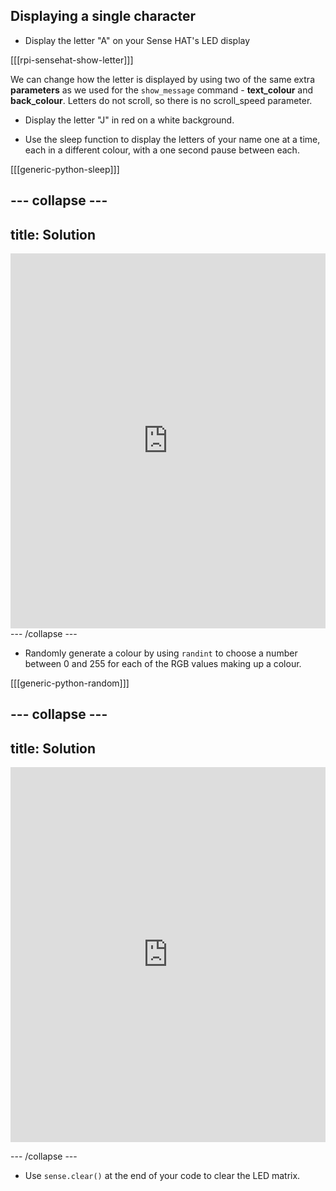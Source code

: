 ## Displaying a single character

+ Display the letter "A" on your Sense HAT's LED display

[[[rpi-sensehat-show-letter]]]

We can change how the letter is displayed by using two of the same extra **parameters** as we used for the `show_message` command - **text_colour** and **back_colour**. Letters do not scroll, so there is no scroll_speed parameter.

+ Display the letter "J" in red on a white background.

+ Use the sleep function to display the letters of your name one at a time, each in a different colour, with a one second pause between each.

[[[generic-python-sleep]]]

--- collapse ---
---
title: Solution
---
<iframe src="https://trinket.io/embed/python/cae33bc332?toggleCode=true" width="100%" height="600" frameborder="0" marginwidth="0" marginheight="0" allowfullscreen></iframe>
--- /collapse ---

+ Randomly generate a colour by using `randint` to choose a number between 0 and 255 for each of the RGB values making up a colour.

[[[generic-python-random]]]

--- collapse ---
---
title: Solution
---
<iframe src="https://trinket.io/embed/python/c9837ed008" width="100%" height="600" frameborder="0" marginwidth="0" marginheight="0" allowfullscreen></iframe>

--- /collapse ---

+ Use `sense.clear()` at the end of your code to clear the LED matrix.
